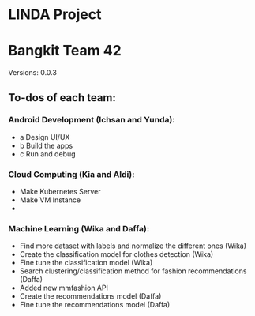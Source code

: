 # LINDA Project
# Bangkit Team 42

Versions:
0.0.3

## To-dos of each team:
### Android Development (Ichsan and Yunda):
- a Design UI/UX
- b Build the apps
- c Run and debug

### Cloud Computing (Kia and Aldi):
- Make Kubernetes Server
- Make VM Instance
-

### Machine Learning (Wika and Daffa):
- Find more dataset with labels and normalize the different ones (Wika)
- Create the classification model for clothes detection (Wika)
- Fine tune the classification model (Wika)
- Search clustering/classification method for fashion recommendations (Daffa)
- Added new mmfashion API
- Create the recommendations model (Daffa)
- Fine tune the recommendations model (Daffa)
